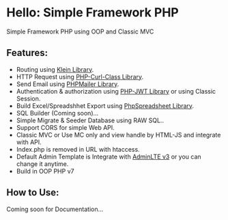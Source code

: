 # Hello: Simple Framework PHP
Simple Framework PHP using OOP and Classic MVC

## Features:
- Routing using [Klein Library](https://github.com/klein/klein.php).
- HTTP Request using [PHP-Curl-Class Library](https://github.com/php-curl-class/php-curl-class).
- Send Email using [PHPMailer Library](https://github.com/PHPMailer/PHPMailer).
- Authentication & authorization using [PHP-JWT Library](https://github.com/firebase/php-jwt) or using Classic Session.
- Build Excel/Spreadshhet Export using [PhpSpreadsheet Library](https://github.com/PHPOffice/PhpSpreadsheet).
- SQL Builder (Coming soon)...
- Simple Migrate & Seeder Database using RAW SQL..
- Support CORS for simple Web API.
- Classic MVC or Use MC only and view handle by HTML-JS and integrate with API.
- Index.php is removed in URL with htaccess.
- Default Admin Template is Integrate with [AdminLTE v3](https://github.com/ColorlibHQ/AdminLTE) or you can change it anytime.
- Build in OOP PHP v7

## How to Use:
Coming soon for Documentation...
